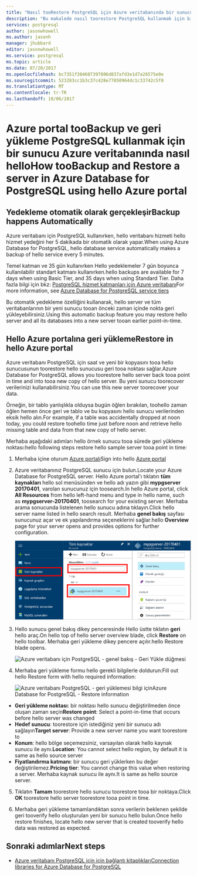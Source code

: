```yaml
---
title: "Nasıl tooRestore PostgreSQL için Azure veritabanında bir sunucu | Microsoft Docs"
description: "Bu makalede nasıl toorestore PostgreSQL kullanmak için bir sunucu Azure veritabanındaki hello Azure portalı."
services: postgresql
author: jasonwhowell
ms.author: jasonh
manager: jhubbard
editor: jasonwhowell
ms.service: postgresql
ms.topic: article
ms.date: 07/20/2017
ms.openlocfilehash: bc7351f384607397806d837afd3e1d7a26575e0e
ms.sourcegitcommit: 523283cc1b3c37c428e77850964dc1c33742c5f0
ms.translationtype: MT
ms.contentlocale: tr-TR
ms.lasthandoff: 10/06/2017
---
```

# <a name="how-toobackup-and-restore-a-server-in-azure-database-for-postgresql-using-hello-azure-portal"></a><span data-ttu-id="10a63-103">Azure portal tooBackup ve geri yükleme PostgreSQL kullanmak için bir sunucu Azure veritabanında nasıl hello</span><span class="sxs-lookup"><span data-stu-id="10a63-103">How tooBackup and Restore a server in Azure Database for PostgreSQL using hello Azure portal</span></span>

## <a name="backup-happens-automatically"></a><span data-ttu-id="10a63-104">Yedekleme otomatik olarak gerçekleşir</span><span class="sxs-lookup"><span data-stu-id="10a63-104">Backup happens Automatically</span></span>
<span data-ttu-id="10a63-105">Azure veritabanı için PostgreSQL kullanırken, hello veritabanı hizmeti hello hizmet yedeğini her 5 dakikada bir otomatik olarak yapar.</span><span class="sxs-lookup"><span data-stu-id="10a63-105">When using Azure Database for PostgreSQL, hello database service automatically makes a backup of hello service every 5 minutes.</span></span> 

<span data-ttu-id="10a63-106">Temel katman ve 35 gün kullanırken Hello yedeklemeler 7 gün boyunca kullanılabilir standart katmanı kullanırken.</span><span class="sxs-lookup"><span data-stu-id="10a63-106">hello backups are available for 7 days when using Basic Tier, and 35 days when using Standard Tier.</span></span> <span data-ttu-id="10a63-107">Daha fazla bilgi için bkz: [PostgreSQL hizmet katmanları için Azure veritabanı](concepts-service-tiers.md)</span><span class="sxs-lookup"><span data-stu-id="10a63-107">For more information, see [Azure Database for PostgreSQL service tiers](concepts-service-tiers.md)</span></span>

<span data-ttu-id="10a63-108">Bu otomatik yedekleme özelliğini kullanarak, hello server ve tüm veritabanlarının bir yeni sunucu tooan önceki zaman içinde nokta geri yükleyebilirsiniz.</span><span class="sxs-lookup"><span data-stu-id="10a63-108">Using this automatic backup feature you may restore hello server and all its databases into a new server tooan earlier point-in-time.</span></span>

## <a name="restore-in-hello-azure-portal"></a><span data-ttu-id="10a63-109">Hello Azure portalına geri yükleme</span><span class="sxs-lookup"><span data-stu-id="10a63-109">Restore in hello Azure portal</span></span>
<span data-ttu-id="10a63-110">Azure veritabanı PostgreSQL için saat ve yeni bir kopyasını tooa hello sunucusunun toorestore hello sunucusu geri tooa noktası sağlar.</span><span class="sxs-lookup"><span data-stu-id="10a63-110">Azure Database for PostgreSQL allows you toorestore hello server back tooa point in time and into tooa new copy of hello server.</span></span> <span data-ttu-id="10a63-111">Bu yeni sunucu toorecover verilerinizi kullanabilirsiniz.</span><span class="sxs-lookup"><span data-stu-id="10a63-111">You can use this new server toorecover your data.</span></span> 

<span data-ttu-id="10a63-112">Örneğin, bir tablo yanlışlıkla olduysa bugün öğlen bırakılan, toohello zaman öğlen hemen önce geri ve tablo ve bu kopyasını hello sunucu verilerinden eksik hello alın.</span><span class="sxs-lookup"><span data-stu-id="10a63-112">For example, if a table was accidentally dropped at noon today, you could restore toohello time just before noon and retrieve hello missing table and data from that new copy of hello server.</span></span>

<span data-ttu-id="10a63-113">Merhaba aşağıdaki adımları hello örnek sunucu tooa sürede geri yükleme noktası:</span><span class="sxs-lookup"><span data-stu-id="10a63-113">hello following steps restore hello sample server tooa point in time:</span></span>
1. <span data-ttu-id="10a63-114">Merhaba içine oturum [Azure portalı](https://portal.azure.com/)</span><span class="sxs-lookup"><span data-stu-id="10a63-114">Sign into hello [Azure portal](https://portal.azure.com/)</span></span>
2. <span data-ttu-id="10a63-115">Azure veritabanınız PostgreSQL sunucu için bulun.</span><span class="sxs-lookup"><span data-stu-id="10a63-115">Locate your Azure Database for PostgreSQL server.</span></span> <span data-ttu-id="10a63-116">Hello Azure portal'ı tıklatın **tüm kaynakları** hello sol menüsünden ve hello adı yazın gibi **mypgserver 20170401**, varolan sunucunuz için toosearch.</span><span class="sxs-lookup"><span data-stu-id="10a63-116">In hello Azure portal, click **All Resources** from hello left-hand menu and type in hello name, such as **mypgserver-20170401**, toosearch for your existing server.</span></span> <span data-ttu-id="10a63-117">Merhaba arama sonucunda listelenen hello sunucu adına tıklayın.</span><span class="sxs-lookup"><span data-stu-id="10a63-117">Click hello server name listed in hello search result.</span></span> <span data-ttu-id="10a63-118">Merhaba **genel bakış** sayfası sunucunuz açar ve ek yapılandırma seçeneklerini sağlar.</span><span class="sxs-lookup"><span data-stu-id="10a63-118">hello **Overview** page for your server opens and provides options for further configuration.</span></span>

   ![Azure portal - sunucunuz toolocate arama](media/postgresql-howto-restore-server-portal/1-locate.png)

3. <span data-ttu-id="10a63-120">Hello sunucu genel bakış dikey penceresinde Hello üstte tıklatın **geri** hello araç.</span><span class="sxs-lookup"><span data-stu-id="10a63-120">On hello top of hello server overview blade, click **Restore** on hello toolbar.</span></span> <span data-ttu-id="10a63-121">Merhaba geri yükleme dikey pencere açılır.</span><span class="sxs-lookup"><span data-stu-id="10a63-121">hello Restore blade opens.</span></span>

   ![Azure veritabanı için PostgreSQL - genel bakış - Geri Yükle düğmesi](./media/postgresql-howto-restore-server-portal/2_server.png)

4. <span data-ttu-id="10a63-123">Merhaba geri yükleme formu hello gerekli bilgilerle doldurun:</span><span class="sxs-lookup"><span data-stu-id="10a63-123">Fill out hello Restore form with hello required information:</span></span>

   ![<span data-ttu-id="10a63-124">Azure veritabanı PostgreSQL - geri yüklemesi bilgi için</span><span class="sxs-lookup"><span data-stu-id="10a63-124">Azure Database for PostgreSQL - Restore information</span></span> ](./media/postgresql-howto-restore-server-portal/3_restore.png)
  - <span data-ttu-id="10a63-125">**Geri yükleme noktası**: bir noktası hello sunucu değiştirilmeden önce oluşan zaman seçin</span><span class="sxs-lookup"><span data-stu-id="10a63-125">**Restore point**: Select a point-in-time that occurs before hello server was changed</span></span>
  - <span data-ttu-id="10a63-126">**Hedef sunucu**: toorestore için istediğiniz yeni bir sunucu adı sağlayın</span><span class="sxs-lookup"><span data-stu-id="10a63-126">**Target server**: Provide a new server name you want toorestore to</span></span>
  - <span data-ttu-id="10a63-127">**Konum**: hello bölge seçemezsiniz, varsayılan olarak hello kaynak sunucu ile aynı.</span><span class="sxs-lookup"><span data-stu-id="10a63-127">**Location**: You cannot select hello region, by default it is same as hello source server</span></span>
  - <span data-ttu-id="10a63-128">**Fiyatlandırma katmanı**: bir sunucu geri yüklerken bu değer değiştirilemez.</span><span class="sxs-lookup"><span data-stu-id="10a63-128">**Pricing tier**: You cannot change this value when restoring a server.</span></span> <span data-ttu-id="10a63-129">Merhaba kaynak sunucu ile aynı.</span><span class="sxs-lookup"><span data-stu-id="10a63-129">It is same as hello source server.</span></span> 

5. <span data-ttu-id="10a63-130">Tıklatın **Tamam** toorestore hello sunucu toorestore tooa bir noktaya.</span><span class="sxs-lookup"><span data-stu-id="10a63-130">Click **OK** toorestore hello server toorestore tooa point in time.</span></span> 

6. <span data-ttu-id="10a63-131">Merhaba geri yükleme tamamlandıktan sonra verilerin beklenen şekilde geri tooverify hello oluşturulan yeni bir sunucu hello bulun.</span><span class="sxs-lookup"><span data-stu-id="10a63-131">Once hello restore finishes, locate hello new server that is created tooverify hello data was restored as expected.</span></span>

## <a name="next-steps"></a><span data-ttu-id="10a63-132">Sonraki adımlar</span><span class="sxs-lookup"><span data-stu-id="10a63-132">Next steps</span></span>
- [<span data-ttu-id="10a63-133">Azure veritabanı PostgreSQL için için bağlantı kitaplıkları</span><span class="sxs-lookup"><span data-stu-id="10a63-133">Connection libraries for Azure Database for PostgreSQL</span></span>](concepts-connection-libraries.md)
